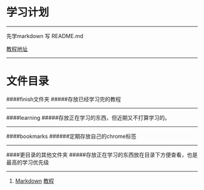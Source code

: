 学习计划
======
---------------
先学markdown 写 README.md

[教程地址](http://www.appinn.com/markdown/ "markdown教程")

------

# 文件目录
####finish文件夹
#####存放已经学习完的教程

------

####learning
#####存放正在学习的东西，但近期又不打算学习的。

------

####bookmarks
######定期存放自己的chrome标签

------
####更目录的其他文件夹
#####存放正在学习的东西放在目录下方便查看，也是最高的学习优先级


-------

1. [Markdown](/markdown/teach.md)  [教程](http://www.appinn.com/markdown/#autoescape)

